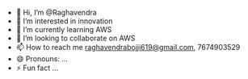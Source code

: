 - 👋 Hi, I’m @Raghavendra
- 👀 I’m interested in innovation
- 🌱 I’m currently learning AWS
- 💞️ I’m looking to collaborate on AWS
- 📫 How to reach me raghavendrabojji619@gmail.com, 7674903529
- 😄 Pronouns: ...
- ⚡ Fun fact ...

<!---
Raghavendracts/Raghavendracts is a ✨ special ✨ repository because its `README.md` (this file) appears on your GitHub profile.
You can click the Preview link to take a look at your changes.
--->

